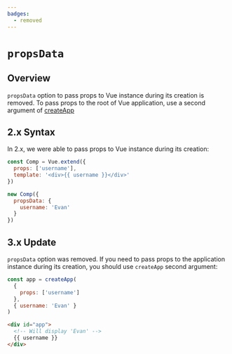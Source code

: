 ```yaml
---
badges:
  - removed
---
```


# `propsData` <MigrationBadges :badges="$frontmatter.badges" />

## Overview

`propsData` option to pass props to Vue instance during its creation is removed. To pass props to the root of Vue application, use a second argument of [createApp](/api/global-api.html#createapp)

## 2.x Syntax

In 2.x, we were able to pass props to Vue instance during its creation:

```js
const Comp = Vue.extend({
  props: ['username'],
  template: '<div>{{ username }}</div>'
})

new Comp({
  propsData: {
    username: 'Evan'
  }
})
```

## 3.x Update

`propsData` option was removed. If you need to pass props to the application instance during its creation, you should use `createApp` second argument:

```js
const app = createApp(
  {
    props: ['username']
  },
  { username: 'Evan' }
)
```

```html
<div id="app">
  <!-- Will display 'Evan' -->
  {{ username }}
</div>
```
